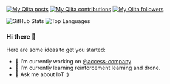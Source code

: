 [![My Qiita posts](https://qiita-badge.apiapi.app/s/ikeyasu/posts.svg)](http://qiita.com/ikeyasu)
[![My Qiita contributions](https://qiita-badge.apiapi.app/s/ikeyasu/contributions.svg)](http://qiita.com/ikeyasu)
[![My Qiita followers](https://qiita-badge.apiapi.app/s/ikeyasu/followers.svg)](http://qiita.com/ikeyasu)

                
![GitHub Stats](https://github-readme-stats.vercel.app/api?username=ikeyasu&count_private=true&show_icons=true)
![Top Languages](https://github-readme-stats.vercel.app/api/top-langs/?username=ikeyasu&layout=compact)

### Hi there 👋

Here are some ideas to get you started:

- 🔭 I’m currently working on [@access-company](https://github.com/access-company)
- 🌱 I’m currently learning reinforcement learning and drone.
- 💬 Ask me about IoT :)

<!--
- 🌱 I’m currently learning ...
- 👯 I’m looking to collaborate on ...
- 🤔 I’m looking for help with ...
- 💬 Ask me about ...
- 📫 How to reach me: ...
- 😄 Pronouns: ...
- ⚡ Fun fact: ...
-->
